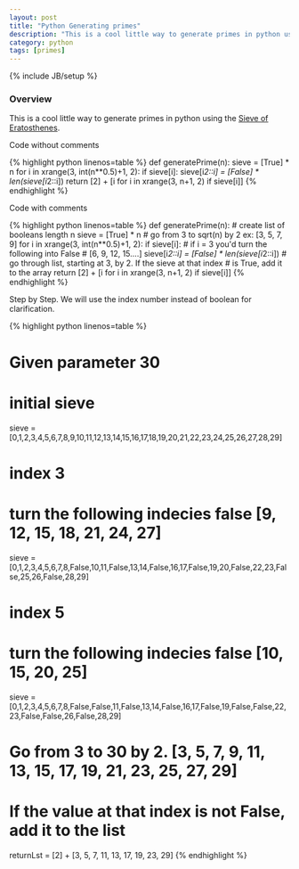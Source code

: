 ```yaml
---
layout: post
title: "Python Generating primes"
description: "This is a cool little way to generate primes in python using [the sieve of eratosthenes](https://en.wikipedia.org/wiki/Sieve_of_Eratosthenes)."
category: python
tags: [primes]
---
```

{% include JB/setup %}

<!-- Overview -->
<h3>Overview</h3>

This is a cool little way to generate primes in python using the [Sieve of Eratosthenes](https://en.wikipedia.org/wiki/Sieve_of_Eratosthenes).

Code without comments

{% highlight python linenos=table  %}
def generatePrime(n):
    sieve = [True] * n
    for i in xrange(3, int(n**0.5)+1, 2):
        if sieve[i]:
            sieve[i*2::i] = [False] * len(sieve[i*2::i])
    return [2] + [i for i in xrange(3, n+1, 2) if sieve[i]]
{% endhighlight %}

Code with comments

{% highlight python linenos=table  %}
def generatePrime(n):
    # create list of booleans length n
    sieve = [True] * n
    # go from 3 to sqrt(n) by 2 ex: [3, 5, 7, 9]
    for i in xrange(3, int(n**0.5)+1, 2):
        if sieve[i]:
            # if i = 3 you'd turn the following into False
            # [6, 9, 12, 15....]
            sieve[i*2::i] = [False] * len(sieve[i*2::i])
    # go through list, starting at 3, by 2. If the sieve at that index
    # is True, add it to the array
    return [2] + [i for i in xrange(3, n+1, 2) if sieve[i]]
{% endhighlight %}

Step by Step. We will use the index number instead of boolean for clarification.

{% highlight python linenos=table  %}
# Given parameter 30

# initial sieve
sieve = [0,1,2,3,4,5,6,7,8,9,10,11,12,13,14,15,16,17,18,19,20,21,22,23,24,25,26,27,28,29]

# index 3
# turn the following indecies false [9, 12, 15, 18, 21, 24, 27]
sieve = [0,1,2,3,4,5,6,7,8,False,10,11,False,13,14,False,16,17,False,19,20,False,22,23,False,25,26,False,28,29]

# index 5
# turn the following indecies false [10, 15, 20, 25]
sieve = [0,1,2,3,4,5,6,7,8,False,False,11,False,13,14,False,16,17,False,19,False,False,22,23,False,False,26,False,28,29]

# Go from 3 to 30 by 2. [3, 5, 7, 9, 11, 13, 15, 17, 19, 21, 23, 25, 27, 29]
# If the value at that index is not False, add it to the list
returnLst = [2] + [3, 5, 7, 11, 13, 17, 19, 23, 29]
{% endhighlight %}